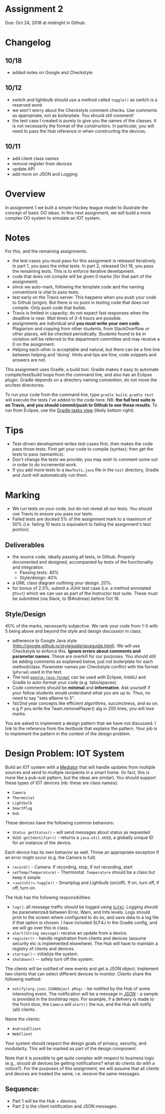 # Assignment 2

Due: Oct 24, 2018 at midnight in Github.

# Changelog

## 10/18
- added notes on Google and Checkstyle

## 10/12
- switch and lightbulb should use a method called `toggle()` as switch is a reserved word
- we won't worry about the Checkstyle comment checks. Use comments as appropriate, not as boilerplate. You should still comment!
- the test case I created is purely to give you the names of the classes. It is not necessarily the format of the constructors. In particular, you will need to pass the Hub reference in when constructing the devices.

## 10/11
- add client class names
- remove register from devices
- update API
- add more on JSON and Logging

# Overview
In assignment 1 we built a simple Hockey league model to illustrate the concept of basic OO ideas. In this next assignment, we will build a more complex OO system to simulate an IOT system. 

# Notes
For this, and the remaining assignments: 
- the test cases you must pass for this assignment is released iteratively. In part 1, you pass the initial tests. In part 2, released Oct 16, you pass the remaining tests. This is to enforce iterative development. 
- code that does not compile will be given 0 marks (for that part of the assignment).
- since we auto-mark, following the template code and the naming conventions is vital to pass tests. 
- test early on the Travis server. This happens when you push your code to Github (origin). But there is no point in testing code that does not compile. Only push code that builds.
- Travis is limited in capacity; do not expect fast responses when the deadline is near. Wait times of 3-4 hours are possible.
- assignments are individual and **you must write your own code**. Plagiarism and copying from other students, from StackOverflow or other places, will be checked periodically. Students found to be in violation will be referred to the department committee and may receive a 0 on the assignment.
- Helping each other is acceptable and natural, but there can be a fine line between helping and 'doing'. Hints and tips are fine; code snippets and answers are not.

This assignment uses Gradle, a build tool. Gradle makes it easy to automate compile/test/build loops from the command line, and also has an Eclipse plugin. Gradle depends on a directory naming convention; do not move the src/test directories. 

To run your code from the command line, type `gradle build`. `gradle test` will execute the tests I've added to the code here. NB: **the full test suite is on Travis, and you should commit/push to Github to see these results**.
To run from Eclipse, use the [Gradle tasks view](http://www.vogella.com/tutorials/EclipseGradle/article.html#using-the-gradle-tasks-view) (likely bottom right).

# Tips
- Test-driven development writes test cases first, then makes the code pass those tests. First get your code to compile (syntax); then get the tests to pass (semantics).
- Don't change the tests we provide; you may wish to comment some out in order to do incremental work. 
- If you add more tests to a `NewTests.java` file in the `test` directory, Gradle and Junit will automatically run them.

# Marking
- We run tests on your code, but do not reveal all our tests. You should use Travis to ensure you pass our tests. 
- Failed tests are docked 5% of the assignment mark to a maximum of 50% (i.e. failing 10 tests is equivalent to failing the assignment's test portion).

## Deliverables
- the source code, ideally passing all tests, in Github. Properly documented and designed, accompanied by tests of the functionality and integration.
    + Passing tests: 40%
    + Style/design: 40%
- a UML class diagram outlining your design. 20%.
- for bonus of 2.5%, submit a JUnit test case (i.e. a method annotated `@Test`) which we can use as part of the Instructor test suite. These must be submitted (via Slack, to @Andreas) before Oct 16. 

## Style/Design
40% of the marks, necessarily subjective. We rank your code from 1-5 with 5 being above and beyond the style and design discussion in class. 

- adherence to Google Java style (http://google.github.io/styleguide/javaguide.html). We will use Checkstyle to enforce this. **Ignore errors about comments and parameter names**. These are overkill for our purposes. You should still be adding comments as explained below, just not boilerplate for each method/class. Parameter names per Checkstyle conflict with the format (`pParam`) used in the text.
- The tool [`google-java-format`](https://github.com/google/google-java-format) can be used with Eclipse, IntelliJ and Gradle to auto-format your code (e.g. tabs/spaces).
- Code comments should be **minimal** and **informative**. Ask yourself if your fellow students would understand what you are up to. Thus, no need to say "sets aName to 5". 
- 1st/2nd year concepts like efficient algorithms, succinctness, and so on. e.g  if you write the Team.removePlayer() alg in 200 lines, you will lose marks.

You are asked to implement a design pattern that we have not discussed. I link to the reference from the textbook that explains the pattern. Your job is to implement the pattern in the context of the design problem. 

# Design Problem: IOT System
Build an IOT system with a [Mediator](http://java-design-patterns.com/patterns/mediator/) that will handle updates from multiple sources and send to multiple recipients in a smart home. (In fact, this is more like a pub-sub pattern, but the ideas are similar). You should support these types of IOT devices (nb: these are class names):
- `Camera`
- `Thermostat`
- `Lightbulb`
- `SmartPlug`
- `Hub`

These devices have the following common behaviors:
- `Status getStatus()` - will send messages about status as requested
- `UUID getIdentifier()` - returns a `java.util.UUID`, a globally unique ID for an instance of the device.

Each device has its own behavior as well. Throw an appropriate exception if an error might occur (e.g. the Camera is full).
- `record()` - Camera. If recording, stop, if not recording, start
- `setTemp(Temperature)` - Thermostat. `Temperature` should be a class but keep it simple
- ~`switch()`~ `toggle()` - Smartplug and Lightbulb (on/off). If on, turn off, if off, turn on.

The Hub has the following responsibilities:
- `log()`: all message traffic should be logged using [`SLF4J`](https://www.slf4j.org/manual.html). Logging should be parameterized between Error, Warn, and Info levels. Logs should print to the screen where configured to do so, and save data to a log file if that option is chosen. I have included SLF4J in the Gradle config, and we will go over this in class.
- `alert(String message)`: receive an update from a device. 
- `register()` - handle registration from clients and devices (assume security etc is implemented elsewhere). The Hub will have to maintain a registry of clients and devices.
- `startup()`-- initialize the system. 
- `shutdown()` -- safely turn off the system.

The clients will be notified of new events and get a JSON object. Implement two clients that can select different devices to monitor. Clients share the following method:
- `notify(org.json.JSONObject pMsg)` - be notified by the Hub of some interesting event. The notification will be a message in [JSON](https://github.com/stleary/JSON-java) - a sample is provided in the bootstrap repo. For example, if a delivery is made to the front door, the `Camera` will `alert()` the `Hub`, and the Hub will notify (all) clients.

Name the clients:
- `AndroidClient`
- `WebClient`

Your system should respect the design goals of privacy, security, and modularity. This will be marked as part of the design component.

Note that it is possible to get quite complex with respect to business logic (e.g., should all devices be getting notifications? what do clients do with a notice?). For the purposes of this assignment, we will assume that all clients and devices are treated the same, i.e. receive the same messages.

## Sequence:
- Part 1 will be the Hub + devices. 
- Part 2 is the client notification and JSON messages.

